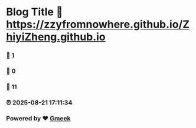 # Blog Title :link: https://zzyfromnowhere.github.io/ZhiyiZheng.github.io 
### :page_facing_up: [1](https://zzyfromnowhere.github.io/ZhiyiZheng.github.io/tag.html) 
### :speech_balloon: 0 
### :hibiscus: 11 
### :alarm_clock: 2025-08-21 17:11:34 
### Powered by :heart: [Gmeek](https://github.com/Meekdai/Gmeek)
